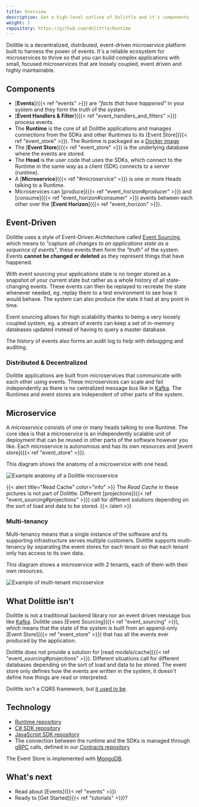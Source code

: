 ```yaml
---
title: Overview
description: Get a high-level outline of Dolittle and it's components
weight: 1
repository: https://github.com/dolittle/Runtime
---
```


Dolittle is a decentralized, distributed, event-driven microservice platform built to harness the power of events. It's a reliable ecosystem for microservices to thrive so that you can build complex applications with small, focused microservices that are loosely coupled, event driven and highly maintainable.

## Components
<!-- The Dolittle stack is composed of the SDKs, the Runtime, and the [Event Store]({{< ref "event_store" >}}). -->

- [**Events**]({{< ref "events" >}}) are _"facts that have happened"_ in your system and they form the _truth_ of the system.
- [**Event Handlers & Filter**]({{< ref "event_handlers_and_filters" >}}) process events.
- The **Runtime** is the core of all Dolittle applications and manages connections from the SDKs and other Runtimes to its [Event Store]({{< ref "event_store" >}}). The Runtime is packaged as a [Docker image](https://hub.docker.com/r/dolittle/runtime)
- The [**Event Store**]({{< ref "event_store" >}}) is the underlying database where the events are stored.
- The **Head** is the user code that uses the SDKs, which connect to the Runtime in the same way as a client (SDK) connects to a server (runtime).
- A [**Microservice**]({{< ref "#microservice" >}}) is one or more Heads talking to a Runtime.
- Microservices can [produce]({{< ref "event_horizon#producer" >}}) and [consume]({{< ref "event_horizon#consumer" >}}) events between each other over the [**Event Horizon**]({{< ref "event_horizon" >}}).

## Event-Driven
Dolittle uses a style of Event-Driven Architecture called [Event Sourcing](https://martinfowler.com/eaaDev/EventSourcing.html), which means to _"capture all changes to an applications state as a sequence of events"_, these events then form the _"truth"_ of the system. Events **cannot be changed or deleted** as they represent things that have happened.

With event sourcing your applications state is no longer stored as a snapshot of your current state but rather as a whole history of all state-changing events. These events can then be replayed to recreate the state whenever needed, eg. replay them to a test environment to see how it would behave. The system can also produce the state it had at any point in time.

Event sourcing allows for high scalability thanks to being a very loosely coupled system, eg. a stream of events can keep a set of in-memory databases updated instead of having to query a master database.

The history of events also forms an audit log to help with debugging and auditing.

### Distributed & Decentralized
Dolittle applications are built from microservices that communicate with each other using events. These microservices can scale and fail independently as there is no centralized message bus like in [Kafka](https://kafka.apache.org/). The Runtimes and event stores are independent of other parts of the system.

## Microservice
A _microservice_ consists of one or many heads talking to one Runtime. The core idea is that a microservice is an independently scalable unit of deployment that can be reused in other parts of the software however you like. Each microservice is autonomous and has its own resources and [event store]({{< ref "event_store" >}}).

This diagram shows the anatomy of a microservice with one head.

![Example anatomy of a Dolittle microservice](/images/concepts/anatomy.png)

{{< alert title="Read Cache" color="info" >}}
The _Read Cache_ in these pictures is not part of Dolittle. Different [projections]({{< ref "event_sourcing#projections" >}}) call for different solutions depending on the sort of load and data to be stored.
{{< /alert >}}

### Multi-tenancy
Multi-tenancy means that a single instance of the software and its supporting infrastructure serves multiple customers. Dolittle supports multi-tenancy by separating the event stores for each tenant so that each tenant only has access to its own data.

This diagram shows a microservice with 2 tenants, each of them with their own resources.

![Example of multi-tenant microservice](/images/concepts/multitenant.png)

## What Dolittle isn't
Dolittle is not a traditional backend library nor an event driven message bus like [Kafka](https://kafka.apache.org/). Dolittle uses [Event Sourcing]({{< ref "event_sourcing" >}}), which means that the state of the system is built from an append-only [Event Store]({{< ref "event_store" >}}) that has all the events ever produced by the application.

Dolittle does not provide a solution for [read models/cache]({{< ref "event_sourcing#projections" >}}). Different situations call for different databases depending on the sort of load and data to be stored. The event store only defines how the events are written in the system, it doesn't define how things are read or interpreted.

Dolittle isn't a CQRS framework, but [it used to be](https://github.com/dolittle/Bifrost).

## Technology
- [Runtime repository](https://github.com/dolittle/runtime)
- [C# SDK repository](https://github.com/dolittle/dotnet.sdk)
- [JavaScript SDK repository](https://github.com/dolittle/javascript.sdk)
- The connection between the runtime and the SDKs is managed through [gRPC](https://grpc.io/) calls, defined in our [Contracts repository](https://github.com/dolittle/contracts)

The Event Store is implemented with [MongoDB](https://www.mongodb.org/).

## What's next
- Read about [Events]({{< ref "events" >}})
- Ready to [Get Started]({{< ref "tutorials" >}})?
